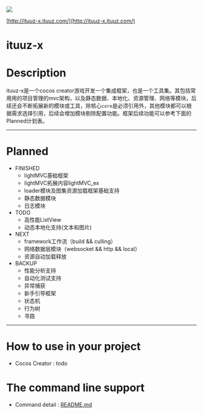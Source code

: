 <img src="http://ww1.sinaimg.cn/large/0060lm7Tgy1finqq0pk5lj303k03kjr9.jpg">  

[http://ituuz-x.ituuz.com/](http://ituuz-x.ituuz.com/)

ituuz-x
============

# Description
ituuz-x是一个cocos creator游戏开发一个集成框架，也是一个工具集。其包括常用用的项目管理的mvc架构，以及静态数据、本地化、资源管理、网络等模块，后续还会不断拓展新的模块或工具，除核心`core`是必须引用外，其他模块都可以根据需求选择引用，后续会增加模块剔除配置功能。框架后续功能可以参考下面的Planned计划表。

------------

# Planned
- FINISHED
	- lightMVC基础框架
    - lightMVC拓展内容lightMVC_ex
    - loader模块及图集资源加载框架基础支持
    - 静态数据模块
    - 日志模块
- TODO 
	- 高性能ListView
    - 动态本地化支持(文本和图片)
- NEXT
    - framework工作流（build && culling）
    - 网络数据层模块（websocket && http && local）
    - 资源自动加载释放
- BACKUP
	- 性能分析支持
    - 自动化测试支持
    - 异常捕获 
    - 新手引导框架
    - 状态机
    - 行为树
    - 寻路

------------

# How to use in your project
- Cocos Creator : todo

# The command line support
- Command detail : [README.md](https://github.com/yue19870813/ituuz-x/blob/master/tools/README.md)


